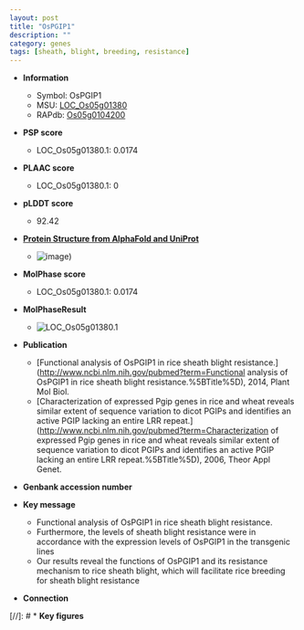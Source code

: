 ```yaml
---
layout: post
title: "OsPGIP1"
description: ""
category: genes
tags: [sheath, blight, breeding, resistance]
---
```


* **Information**  
    + Symbol: OsPGIP1  
    + MSU: [LOC_Os05g01380](http://rice.plantbiology.msu.edu/cgi-bin/ORF_infopage.cgi?orf=LOC_Os05g01380)  
    + RAPdb: [Os05g0104200](http://rapdb.dna.affrc.go.jp/viewer/gbrowse_details/irgsp1?name=Os05g0104200)  

* **PSP score**  
    + LOC_Os05g01380.1: 0.0174 

* **PLAAC score**  
    + LOC_Os05g01380.1: 0 

* **pLDDT score**
    + 92.42

* **[Protein Structure from AlphaFold and UniProt](https://www.uniprot.org/uniprotkb/Q0DLF7/entry#structure)**
    + ![image](https://ricepsp.github.io/images/Q0/AF-Q0DLF7-F1.png))

* **MolPhase score**
    + LOC_Os05g01380.1: 0.0174

* **MolPhaseResult**
    + ![LOC_Os05g01380.1](https://ricepsp.github.io/pictures/LOC_Os05g/LOC_Os05g01380.1.png)

* **Publication**  
    + [Functional analysis of OsPGIP1 in rice sheath blight resistance.](http://www.ncbi.nlm.nih.gov/pubmed?term=Functional analysis of OsPGIP1 in rice sheath blight resistance.%5BTitle%5D), 2014, Plant Mol Biol.
    + [Characterization of expressed Pgip genes in rice and wheat reveals similar extent of sequence variation to dicot PGIPs and identifies an active PGIP lacking an entire LRR repeat.](http://www.ncbi.nlm.nih.gov/pubmed?term=Characterization of expressed Pgip genes in rice and wheat reveals similar extent of sequence variation to dicot PGIPs and identifies an active PGIP lacking an entire LRR repeat.%5BTitle%5D), 2006, Theor Appl Genet.

* **Genbank accession number**  

* **Key message**  
    + Functional analysis of OsPGIP1 in rice sheath blight resistance.
    + Furthermore, the levels of sheath blight resistance were in accordance with the expression levels of OsPGIP1 in the transgenic lines
    + Our results reveal the functions of OsPGIP1 and its resistance mechanism to rice sheath blight, which will facilitate rice breeding for sheath blight resistance

* **Connection**  

[//]: # * **Key figures**  


